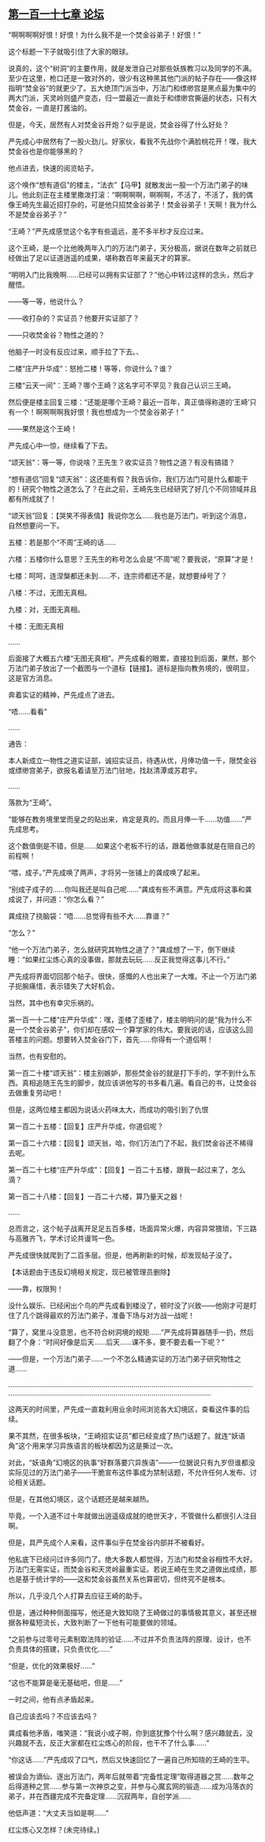 ## [第一百一十七章 论坛](https://www.xxbiquge.com/11_11207/9133724.html)


  “啊啊啊啊好恨！好恨！为什么我不是一个焚金谷弟子！好恨！”

  这个标题一下子就吸引住了大家的眼球。

  说真的，这个“树洞”的主要作用，就是发泄自己对那些妖族教习以及同学的不满。至少在这里，枪口还是一致对外的，很少有这种黑其他门派的帖子存在——像这样指明“焚金谷”的就更少了。五大绝顶门派当中，万法门和缥缈宫是黑点最为集中的两大门派，天灵岭则盛产变态，归一盟最近一直处于和缥缈宫撕逼的状态，只有大焚金谷，一直是打酱油的。

  但是，今天，居然有人对焚金谷开炮？似乎是说，焚金谷得了什么好处？

  严先成心中居然有了一股火劲儿。好家伙，看我不先战你个满脸桃花开！嘿，我大焚金谷也是你能够黑的？

  他点进去，快速的阅览帖子。

  这个唤作“想有道侣”的楼主，“法衣”【马甲】就散发出一股一个万法门弟子的味儿。他此刻正在主楼里撒泼打滚：“啊啊啊啊，啊啊啊，不活了，不活了，我的偶像王崎先生最近招打杂的，可是他只招焚金谷弟子！焚金谷弟子！天啊！我为什么不是焚金谷弟子？”

  “王崎？”严先成感觉这个名字有些遥远，差不多半秒才反应过来。

  这个王崎，是一个比他晚两年入门的万法门弟子，天分极高，据说在数年之前就已经做出了足以证道逍遥的成果，堪称数百年来最天才的算家。

  “明明入门比我晚啊……已经可以拥有实证部了？”他心中转过这样的念头，然后才醒悟。

  ——等一等，他说什么？

  ——收打杂的？实证员？他要开实证部了？

  ——只收焚金谷？物性之道的？

  他脑子一时没有反应过来，顺手拉了下去。、

  二楼“庄严升华成”：怒抢二楼！等等，你说什么？谁？

  三楼“云天一间”：王崎？哪个王崎？这名字可不罕见？我自己认识三王崎。

  然后便是楼主回复三楼：“还能是哪个王崎？最近一百年，真正值得称道的‘王崎’只有一个！啊啊啊啊我好恨！我也想成为一个焚金谷弟子！”

  ——果然是这个王崎！

  严先成心中一惊，继续看了下去。

  “颂天翁”：等一等，你说啥？王先生？收实证员？物性之道？有没有搞错？

  “想有道侣”回复“颂天翁”：这还能有假？我告诉你，我们万法门可是什么都能干的！研究个物性之道怎么了？在此之前，王崎先生已经研究了好几个不同领域并且都有所成就了！

  “颂天翁”回复：【哭笑不得表情】我说你怎么……我也是万法门，听到这个消息，自然想要问一下。

  五楼：若是那个“不周”王崎的话……

  六楼：五楼你什么意思？王先生的称号怎么会是“不周”呢？要我说，“原算”才是！

  七楼：呵呵，连涅槃都还未到……不，连宗师都还不是，就想要绰号了？

  八楼：不过，无图无真相。

  九楼：对，无图无真相。

  十楼：无图无真相

  ……

  后面接了大概五六楼“无图无真相”。严先成看的眼累，直接拉到后面，果然，那个万法门弟子放出了一个截图与一个道标【链接】。道标是指向教务境的，很明显，这是官方消息。

  奔着实证的精神，严先成点了进去。

  “唔……看看”

  ……

  通告：

  本人新成立一物性之道实证部，诚招实证员，待遇从优，月俸功值一千，限焚金谷或缥缈宫弟子，欲报名着请至万法门驻地，找赵清潭或苏君宇。

  ……

  落款为“王崎”。

  “能够在教务境里堂而皇之的贴出来，肯定是真的。而且月俸一千……功值……”严先成思考。

  这个数值倒是不错，但是……如果这个老板不行的话，跟着他做事就是在赔自己的前程啊！

  “喂，成子。”严先成唤了两声，才将另一张铺上的龚成唤了起来。

  “别成子成子的……你叫我还是叫自己呢……”龚成有些不满意。严先成将这事和龚成说了，并问道：“你怎么看？”

  龚成挠了挠脑袋：“唔……总觉得有些不大……靠谱？”

  “怎么？”

  “他一个万法门弟子，怎么就研究其物性之道了？”龚成想了一下，倒下继续睡：“如果红尘炼心真的没事做，那就去玩玩……反正我觉得这事儿不行。”

  严先成将界面切回那个帖子。很快，感慨的人也出来了一大堆。不止一个万法门弟子扼腕痛惜，表示错失了大好机会。

  当然，其中也有幸灾乐祸的。

  第一百一十二楼“庄严升华成”：嘿，歪楼了歪楼了，楼主明明问的是“我为什么不是一个焚金谷弟子”，你们却在感叹一个算学家的伟大。要我说的话，应该这么回答楼主的问题。想要转入焚金谷门下，首先……你得有一个道侣啊！

  当然，也有安慰的。

  第一百二十楼“颂天翁”：楼主别嫉妒，那些焚金谷的就是打下手的，学不到什么东西。真相追随王先生的脚步，就应该讲他写的书多看几遍。看自己的书，让焚金谷去做重复劳动吧！

  但是，这两位楼主都因为说话火药味太大，而成功的吸引到了仇恨

  第一百二十五楼：【回复】庄严升华成，你道侣呢？

  第一百二十六楼：【回复】颂天翁，哈，你们万法门了不起，我们焚金谷还不稀得去呢。

  第一百二十七楼“庄严升华成”：【回复】一百二十五楼，跟我一起过来了，怎么滴？

  第一百二十八楼：【回复】一百二十六楼，算乃量天之器！

  ……

  总而言之，这个帖子战离开足足五百多楼，场面异常火爆，内容异常猥琐，下三路与高雅齐飞，学术讨论共谩骂一色。

  严先成很快就爬到了二百多层。但是，他再刷新的时候，却发现帖子没了。

  【本话题由于违反幻境相关规定，现已被管理员删除】

  ——靠，权限狗！

  没什么娱乐、已经闲出个鸟的严先成看到楼没了，顿时没了兴致——他刚才可是盯住了几个跳得最欢的万法门弟子，准备下场与对方战一战呢！

  “算了，窝里斗没意思，也不符合树洞境的规矩……”严先成将算器随手一扔，然后翻了个身：“时间好像是后天……后天……课不多，要不要去看一下呢？”

  ——但是，一个万法门弟子……一个不怎么精通实证的万法门弟子研究物性之道……

  ………………………………………………………………………………………………………………………………………………………………………………………………………

  这两天的时间里，严先成一直栽利用业余时间浏览各大幻境区，查看这件事的后续。

  果不其然，在很多板块，“王崎招实证员”都已经变成了热门话题了。就连“妖语角”这个用来学习异族语言的板块都因为这是撕过一次。

  对此，“妖语角”幻境区的执事“好群落要穴异族语”——一位据说只有九岁但谁都没实际见过的万法门弟子——干脆宣布这件事成为禁制话题，不允许任何人发布、讨论相关话题。

  但是，在其他幻境区，这个话题还是越来越热。

  毕竟，一个入道不过十年就做出逍遥级成就的绝世天才，不管做什么都很引人注目啊。

  但是，具严先成个人来看，这件事似乎在焚金谷内部并不被看好。

  他私底下已经问过许多同门了。绝大多数人都觉得，万法门和焚金谷相性不大好。万法门无需实证，而焚金谷和天灵岭最重实证。若说王崎在生灵之道做出成绩，那也是基于统计学的——这和焚金谷虽然关系也算密切，但终究不是根本。

  所以，几乎没几个人打算去应征王崎的助手。

  但是，通过种种侧面描写，他还是大致知晓了王崎做过的事情极其意义，甚至还根据各种蜚短流长，大致判断了一下他有可能要做的领域。

  “之前参与过零号元素制取法阵的验证……不过并不负责法阵的原理、设计，也不负责具体的搭建，只负责优化……”

  “但是，优化的效果极好……”

  “这也不能算是毫无基础吧，但是……”

  一时之间，他有点矛盾起来。

  自己应该去吗？不应该去吗？

  龚成看他矛盾，嗤笑道：“我说小成子啊，你到底犹豫个什么啊？感兴趣就去，没兴趣就不去，反正大家都在红尘炼心的阶段，也干不了什么事……”

  “你这话……”严先成叹了口气，然后又快速回忆了一遍自己所知晓的王崎的生平。

  被误会为谪仙、逐出万法门，两年后就带着“完备性定理”取得道器之赏……数年之后得道种之赏……参与第一次神京之变，并参与心魔玄网的锻造……成为冯落衣的弟子，并在西疆完成不完备定理……沉寂两年，自创学派……

  他低声道：“大丈夫当如是啊……”

  红尘炼心又怎样？(未完待续。)
